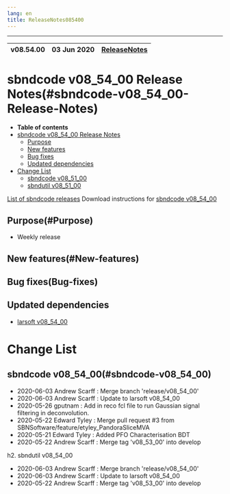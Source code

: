 ```yaml
---
lang: en
title: ReleaseNotes085400
---
```


-----------------------------------------------------------------------------
| v08.54.00 | 03 Jun 2020 | [ReleaseNotes](ReleaseNotes085400.html) |
| --- | --- | --- |



sbndcode v08_54_00 Release Notes(#sbndcode-v08_54_00-Release-Notes)
=======================================================================================

-   **Table of contents**
-   [sbndcode v08_54_00 Release Notes](#sbndcode-v08_54_00-Release-Notes)
    -   [Purpose](#Purpose)
    -   [New features](#New-features)
    -   [Bug fixes](#Bug-fixes)
    -   [Updated dependencies](#Updated-dependencies)
-   [Change List](#Change-List)
    -   [sbndcode v08\_51\_00](#sbndcode-v08_54_00)
    -   [sbndutil v08\_51\_00](#sbndutil-v08_54_00)

[List of sbndcode releases](List_of_SBND_code_releases.html)
Download instructions for [sbndcode v08_54_00](http://scisoft.fnal.gov/scisoft/bundles/sbnd/v08_54_00/sbndcode-v08_54_00.html)

Purpose(#Purpose)
---------------------------------------------------

* Weekly release

New features(#New-features)
---------------------------------------------------

Bug fixes(Bug-fixes)
---------------------------------------------------

Updated dependencies
---------------------------------------------------

* [larsoft v08_54_00](https://cdcvs.fnal.gov/redmine/projects/larsoft/wiki/ReleaseNotes085400)

Change List
==========================================

sbndcode v08_54_00(#sbndcode-v08_54_00)
---------------------------------------------------

* 2020-06-03  Andrew Scarff : Merge branch 'release/v08_54_00'
* 2020-06-03  Andrew Scarff : Update to larsoft v08_54_00
* 2020-05-26  gputnam : Add in reco fcl file to run Gaussian signal filtering in deconvolution.
* 2020-05-22  Edward Tyley : Merge pull request #3 from SBNSoftware/feature/etyley_PandoraSliceMVA
* 2020-05-21  Edward Tyley : Added PFO Characterisation BDT
* 2020-05-22  Andrew Scarff : Merge tag 'v08_53_00' into develop

h2. sbndutil v08_54_00

* 2020-06-03  Andrew Scarff : Merge branch 'release/v08_54_00'
* 2020-06-03  Andrew Scarff : Update to larsoft v08_54_00
* 2020-05-22  Andrew Scarff : Merge tag 'v08_53_00' into develop
